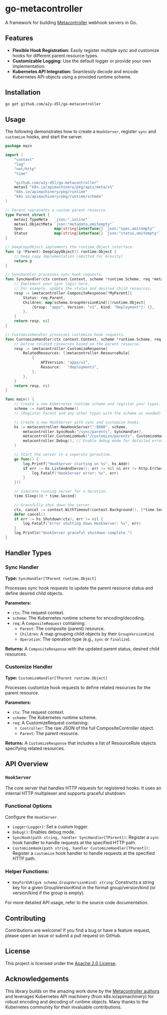 # go-metacontroller

A framework for building [Metacontroller](https://metacontroller.github.io/metacontroller/) webhook servers in Go.

## Features

- **Flexible Hook Registration:** Easily register multiple sync and customize hooks for different parent resource types.
- **Customizable Logging:** Use the default logger or provide your own implementation.
- **Kubernetes API Integration:** Seamlessly decode and encode Kubernetes API objects using a provided runtime scheme.

## Installation

```bash
go get github.com/a2y-d5l/go-metacontroller
```

## Usage

The following demonstrates how to create a `HookServer`, register `sync` and `customize` hooks, and start the server.

```go
package main

import (
	"context"
	"log"
	"net/http"
	"time"

	"github.com/a2y-d5l/go-metacontroller"
	metav1 "k8s.io/apimachinery/pkg/apis/meta/v1"
	"k8s.io/apimachinery/pkg/runtime"
	"k8s.io/apimachinery/pkg/runtime/schema"
)

// Parent represents a custom parent resource.
type Parent struct {
	metav1.TypeMeta   `json:",inline"`
	metav1.ObjectMeta `json:"metadata,omitempty"`
	Spec              map[string]interface{} `json:"spec,omitempty"`
	Status            map[string]interface{} `json:"status,omitempty"`
}

// DeepCopyObject implements the runtime.Object interface.
func (p *Parent) DeepCopyObject() runtime.Object {
	// Deep copy implementation (omitted for brevity)
	return p
}

// SyncHandler processes sync hook requests.
func SyncHandler(ctx context.Context, scheme *runtime.Scheme, req *metacontroller.CompositeRequest[*Parent]) (*metacontroller.CompositeResponse[*Parent], error) {
	// Implement your sync logic here.
	// For example, update the status and desired child resources.
	resp := &metacontroller.CompositeResponse[*MyParent]{
		Status: req.Parent,
		Children: map[schema.GroupVersionKind][]runtime.Object{
			{Group: "apps", Version: "v1", Kind: "Deployment"}: {},
		},
	}
	return resp, nil
}

// CustomizeHandler processes customize hook requests.
func CustomizeHandler(ctx context.Context, scheme *runtime.Scheme, req *metacontroller.CustomizeRequest[*Parent]) (*metacontroller.CustomizeResponse, error) {
	// Define related resources based on the parent resource.
	resp := &metacontroller.CustomizeResponse{
		RelatedResources: []metacontroller.ResourceRule{
			{
				APIVersion: "apps/v1",
				Resource:   "deployments",
			},
		},
	}
	return resp, nil
}

func main() {
	// Create a new Kubernetes runtime scheme and register your types.
	scheme := runtime.NewScheme()
	// (Register Parent and any other types with the scheme as needed)

	// Create a new HookServer with sync and customize hooks.
	hs := metacontroller.NewHookServer(":8080", scheme,
		metacontroller.SyncHook("/sync/parents", SyncHandler),
		metacontroller.CustomizeHook("/customize/parents", CustomizeHandler),
		metacontroller.Debug(), // Enable debug mode for detailed errors.
	)

	// Start the server in a separate goroutine.
	go func() {
		log.Printf("HookServer starting on %s", hs.Addr)
		if err := hs.ListenAndServe(); err != nil && err != http.ErrServerClosed {
			log.Fatalf("HookServer error: %v", err)
		}
	}()

	// Simulate running server for a duration.
	time.Sleep(10 * time.Second)

	// Gracefully shut down the server.
	ctx, cancel := context.WithTimeout(context.Background(), 5*time.Second)
	defer cancel()
	if err := hs.Shutdown(ctx); err != nil {
		log.Fatalf("Error shutting down HookServer: %v", err)
	}
	log.Println("HookServer graceful shutdown complete.")
}
```

## Handler Types

### Sync Handler

**Type:** `SyncHandler[TParent runtime.Object]`

Processes sync hook requests to update the parent resource status and define desired child objects.

**Parameters:**

- `ctx`: The request context.
- `scheme`: The Kubernetes runtime scheme for encoding/decoding.
- `req`: A `CompositeRequest` containing:
  - `Parent`: The composite (parent) resource.
  - `Children`: A map grouping child objects by their `GroupVersionKind`.
  - `Operation`: The operation type (e.g., `sync` or `finalize`).

**Returns:** A `CompositeResponse` with the updated parent status, desired child resources.

### Customize Handler

**Type:** `CustomizeHandler[TParent runtime.Object]`

Processes customize hook requests to define related resources for the parent resource.

**Parameters:**

- `ctx`: The request context.
- `scheme`: The Kubernetes runtime scheme.
- `req`: A CustomizeRequest containing:
  - `Controller`: The raw JSON of the full CompositeController object.
  - `Parent`: The parent resource.

**Returns:** A `CustomizeResponse` that includes a list of ResourceRule objects specifying related resources.

## API Overview

### `HookServer`

The core server that handles HTTP requests for registered hooks. It uses an internal HTTP multiplexer and supports graceful shutdown.

### Functional Options

Configure the `HookServer`.

- `Logger(Logger)`: Set a custom logger.
- `Debug()`: Enables debug mode.
- `SyncHook(path string, handler SyncHandler[TParent])`: Register a `sync` hook handler to handle requests at the specified HTTP path.
- `CustomizeHook(path string, handler CustomizeHandler[TParent])`: Register a `customize` hook handler to handle requests at the specified HTTP path.

### Helper Functions:

- `KeyForGVK(gvk schema.GroupVersionKind) string`: Constructs a string key for a given GroupVersionKind in the format group/version/kind (or version/kind if the group is empty).

For more detailed API usage, refer to the source code documentation.

## Contributing

Contributions are welcome! If you find a bug or have a feature request, please open an issue or submit a pull request on GitHub.

## License

This project is licensed under the [Apache 2.0 License](./LICENSE).

## Acknowledgements

This library builds on the amazing work done by the [Metacontroller authors](https://github.com/metacontroller/metacontroller/graphs/contributors) and leverages Kubernetes API machinery (from k8s.io/apimachinery) for robust encoding and decoding of runtime objects. Many thanks to the Kubernetes community for their invaluable contributions.
